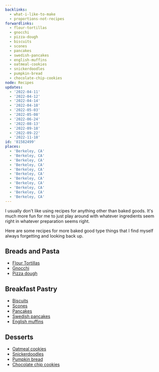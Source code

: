 ```yaml
---
backlinks:
  - what-i-like-to-make
  - proportions-not-recipes
forwardlinks:
  - flour-tortillas
  - gnocchi
  - pizza-dough
  - biscuits
  - scones
  - pancakes
  - swedish-pancakes
  - english-muffins
  - oatmeal-cookies
  - snickerdoodles
  - pumpkin-bread
  - chocolate-chip-cookies
node: Recipes
updates:
  - '2022-04-11'
  - '2022-04-12'
  - '2022-04-14'
  - '2022-04-18'
  - '2022-05-03'
  - '2022-05-08'
  - '2022-06-24'
  - '2022-08-13'
  - '2022-09-18'
  - '2022-09-22'
  - '2022-11-18'
id: '81582499'
places:
  - 'Berkeley, CA'
  - 'Berkeley, CA'
  - 'Berkeley, CA'
  - 'Berkeley, CA'
  - 'Berkeley, CA'
  - 'Berkeley, CA'
  - 'Berkeley, CA'
  - 'Berkeley, CA'
  - 'Berkeley, CA'
  - 'Berkeley, CA'
  - 'Berkeley, CA'
---
```

I usually don't like using recipes for anything other than baked  goods. It's much more fun for me to just play around with whatever ingredients seem right in whatever preparation seems right. 

Here are some recipes for more baked good type things that I find myself always forgetting and looking back up.  

## Breads and Pasta
- [Flour Tortillas](flour-tortillas.md)
- [Gnocchi](gnocchi.md)
- [Pizza dough](pizza-dough.md)

## Breakfast Pastry
- [Biscuits](biscuits.md)
- [Scones](scones.md)
- [Pancakes](pancakes.md)
- [Swedish pancakes](swedish-pancakes.md)
- [English muffins](english-muffins.md)

## Desserts
- [Oatmeal cookies](oatmeal-cookies.md)
- [Snickerdoodles](snickerdoodles.md)
- [Pumpkin bread](pumpkin-bread.md)
- [Chocolate chip cookies](chocolate-chip-cookies.md)
